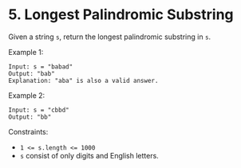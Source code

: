 # **5. Longest Palindromic Substring**

Given a string `s`, return the longest palindromic substring in `s`.

Example 1:

```
Input: s = "babad"
Output: "bab"
Explanation: "aba" is also a valid answer.
```

Example 2:

```
Input: s = "cbbd"
Output: "bb"
```
 

Constraints:
- `1 <= s.length <= 1000`
- `s` consist of only digits and English letters.
